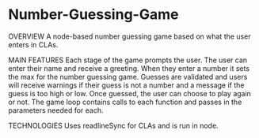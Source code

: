 # Number-Guessing-Game
OVERVIEW
A node-based number guessing game based on what the user enters in CLAs.

MAIN FEATURES
Each stage of the game prompts the user.  The user can enter their name and receive a greeting.  When they enter a number it sets the max for the number guessing game.  Guesses are validated and users will receive warnings if their guess is not a number and a message if the guess is too high or low.  Once guessed, the user can choose to play again or not.  The game loop contains calls to each function and passes in the parameters needed for each.

TECHNOLOGIES
Uses readlineSync for CLAs and is run in node.

